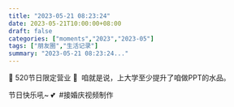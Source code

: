 ```yaml
---
title: "2023-05-21 08:23:24"
date: 2023-05-21T10:00:00+08:00
draft: false
categories: ["moments","2023","2023-05"]
tags: ["朋友圈","生活记录"]
summary: "2023-05-21 08:23:24..."
---
```


🩷 520节日限定营业 🩷
​
​咱就是说，上大学至少提升了咱做PPT的水品。

节日快乐吼~ 💕
​
​#接婚庆视频制作

